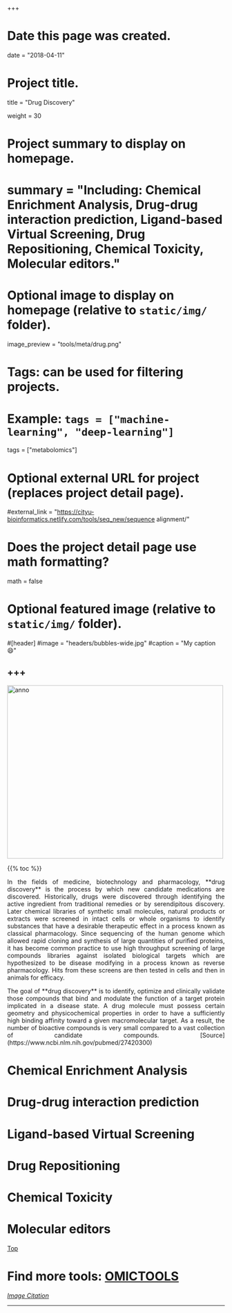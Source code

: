 +++
# Date this page was created.
date = "2018-04-11"

# Project title.
title = "Drug Discovery"

weight = 30
# Project summary to display on homepage.
# summary = "Including: Chemical Enrichment Analysis, Drug-drug interaction prediction, Ligand-based Virtual Screening, Drug Repositioning, Chemical Toxicity, Molecular editors."

# Optional image to display on homepage (relative to `static/img/` folder).
image_preview = "tools/meta/drug.png"

# Tags: can be used for filtering projects.
# Example: `tags = ["machine-learning", "deep-learning"]`
tags = ["metabolomics"]

# Optional external URL for project (replaces project detail page).
#external_link = "https://cityu-bioinformatics.netlify.com/tools/seq_new/sequence alignment/"


# Does the project detail page use math formatting?
math = false

# Optional featured image (relative to `static/img/` folder).
#[header]
#image = "headers/bubbles-wide.jpg"
#caption = "My caption :smile:"


+++
---

<img src="/img/tools/meta/drug.png"  width="500" height="400" alt="anno" align="center">

<span id="top"></span>

{{% toc %}}

<p align="justify">In the fields of medicine, biotechnology and pharmacology, **drug discovery** is the process by which new candidate medications are discovered. Historically, drugs were discovered through identifying the active ingredient from traditional remedies or by serendipitous discovery. Later chemical libraries of synthetic small molecules, natural products or extracts were screened in intact cells or whole organisms to identify substances that have a desirable therapeutic effect in a process known as classical pharmacology. Since sequencing of the human genome which allowed rapid cloning and synthesis of large quantities of purified proteins, it has become common practice to use high throughput screening of large compounds libraries against isolated biological targets which are hypothesized to be disease modifying in a process known as reverse pharmacology. Hits from these screens are then tested in cells and then in animals for efficacy.

<p align="justify">The goal of **drug discovery** is to identify, optimize and clinically validate those compounds that bind and modulate the function of a target protein implicated in a disease state. A drug molecule must possess certain geometry and physicochemical properties in order to have a sufficiently high binding affinity toward a given macromolecular target. As a result, the number of bioactive compounds is very small compared to a vast collection of candidate compounds. [Source](https://www.ncbi.nlm.nih.gov/pubmed/27420300)


# Chemical Enrichment Analysis

# Drug-drug interaction prediction

# Ligand-based Virtual Screening

# Drug Repositioning

# Chemical Toxicity

# Molecular editors



[<i class="fa fa-hand-o-up fa-1x "></i>Top](#top)

# Find more tools: [**OMICTOOLS**](https://omictools.com/metabolomics-category)

[*Image Citation*](https://en.wikipedia.org/wiki/Drug_discovery)

---